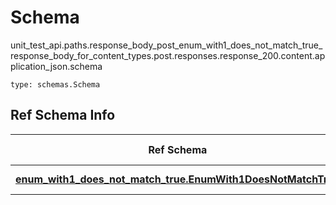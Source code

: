 # Schema
unit_test_api.paths.response_body_post_enum_with1_does_not_match_true_response_body_for_content_types.post.responses.response_200.content.application_json.schema
```
type: schemas.Schema
```

## Ref Schema Info
Ref Schema | Input Type | Output Type
---------- | ---------- | -----------
[**enum_with1_does_not_match_true.EnumWith1DoesNotMatchTrue**](../../../../../../../../components/schema/enum_with1_does_not_match_true.md) | float, int | float, int
